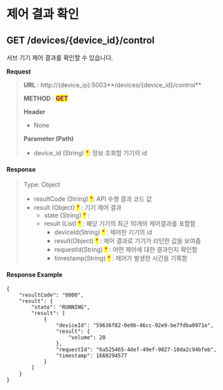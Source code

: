 # 제어 결과 확인

## GET /devices/{device\_id}/control

서브 기기 제어 결과를 확인할 수 있습니다.



**Request**

> **URL** : http://{device\_ip}:5003**/devices/{device\_id}/control**
>
> **METHOD** : <mark style="color:purple;">**GET**</mark>
>
> **Header**&#x20;
>
> * None
>
> **Parameter (Path)**
>
> * device\_id (String) <mark style="color:red;">\*</mark>: 정보 조회할 기기의 id

#### Response

> Type: Object
>
> * resultCode (String) <mark style="color:red;">\*</mark>: API 수행 결과 코드 값
> * result (Object) <mark style="color:red;">\*</mark> : 기기 제어 결과
>   * state (String) <mark style="color:red;">\*</mark> :
>   * result (List) <mark style="color:red;">\*</mark> : 해당 기기의 최근 10개의 제어결과를 포함함
>     * deviceId(String) <mark style="color:red;">\*</mark> : 제어한 기기의 id
>     * result(Object) <mark style="color:red;">\*</mark> : 제어 결과로 기기가 리턴한 값을 보여줌
>     * requestId(String) <mark style="color:red;">\*</mark> : 어떤 제어에 대한 결과인지 확인함
>     * timestamp(String) <mark style="color:red;">\*</mark> : 제어가 발생한 시간을 기록함

#### Response Example

```
{
    "resultCode": "0000",
    "result": {
        "state": "RUNNING",
        "result": [
            {
                "deviceId": "59636f82-0e9b-46cc-92e9-be7fdba0971e",
                "result": {
                    "volume": 20
                },
                "requestId": "6a525465-4def-49ef-9027-10da2c94bfeb",
                "timestamp": 1660294577
            }
        ]
    }
}
```
